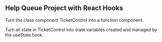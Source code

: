 ## Help Queue Project with React Hooks

Turn the class component TicketControl into a function component.


Turn all state in TicketControl into state variables created and managed by the useState hook.